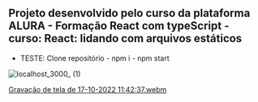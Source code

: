 ## Projeto desenvolvido pelo curso da plataforma ALURA - Formação React com typeScript - curso: React: lidando com arquivos estáticos

* TESTE: Clone repositório - npm i - npm start

![localhost_3000_ (1)](https://user-images.githubusercontent.com/69319634/199366886-b175a9fe-c340-4079-a2b1-d2d48304cca0.png)

[Gravação de tela de 17-10-2022 11:42:37.webm](https://user-images.githubusercontent.com/69319634/196207583-ed7ce470-52bc-4d47-9b5d-cc41ce9551ec.webm)
